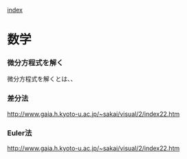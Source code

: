 
[index](https://github.com/kitasenjudesign/CreativeCodingDictionary/blob/master/README.md)

# 数学

### 微分方程式を解く
微分方程式を解くとは、、

### 差分法
http://www.gaia.h.kyoto-u.ac.jp/~sakai/visual/2/index22.htm

### Euler法
http://www.gaia.h.kyoto-u.ac.jp/~sakai/visual/2/index22.htm
